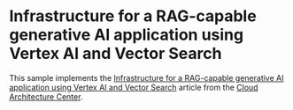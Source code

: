 # Infrastructure for a RAG-capable generative AI application using Vertex AI and Vector Search

This sample implements the [Infrastructure for a RAG-capable generative AI application using Vertex AI and Vector Search](https://cloud.google.com/architecture/gen-ai-rag-vertex-ai-vector-search) article from the [Cloud Architecture Center](https://cloud.google.com/architecture/).

